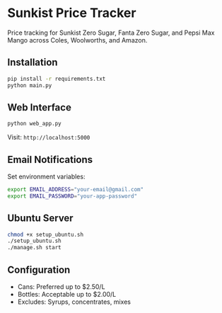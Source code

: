 # Sunkist Price Tracker

Price tracking for Sunkist Zero Sugar, Fanta Zero Sugar, and Pepsi Max Mango across Coles, Woolworths, and Amazon.

## Installation

```bash
pip install -r requirements.txt
python main.py
```

## Web Interface

```bash
python web_app.py
```

Visit: `http://localhost:5000`

## Email Notifications

Set environment variables:
```bash
export EMAIL_ADDRESS="your-email@gmail.com"
export EMAIL_PASSWORD="your-app-password"
```

## Ubuntu Server

```bash
chmod +x setup_ubuntu.sh
./setup_ubuntu.sh
./manage.sh start
```

## Configuration

- Cans: Preferred up to $2.50/L
- Bottles: Acceptable up to $2.00/L
- Excludes: Syrups, concentrates, mixes